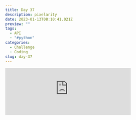 ```yaml
---
title: Day 37
description: pixelarity
date: 2023-01-13T08:10:41.021Z
preview: ""
tags:
  - API
  - "#python"
categories:
  - Challenge
  - Coding
slug: day-37
---
```

<iframe src="https://mastodontech.de/@larnius/109683449764317024/embed" class="mastodon-embed" style="max-width: 100%; border: 0" width="400" allowfullscreen="allowfullscreen"></iframe><script src="https://mastodontech.de/embed.js" async="async"></script>